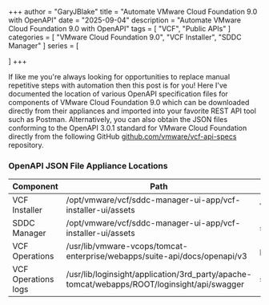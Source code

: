 +++
author = "GaryJBlake"
title = "Automate VMware Cloud Foundation 9.0 with OpenAPI"
date = "2025-09-04"
description = "Automate VMware Cloud Foundation 9.0 with OpenAPI"
tags = [
    "VCF",
    "Public APIs"
]
categories = [
    "VMware Cloud Foundation 9.0",
    "VCF Installer",
    "SDDC Manager"
]
series = [

]
+++

If like me you're always looking for opportunities to replace manual repetitive steps with automation then this post is for you! Here I've documented the location of various OpenAPI specification files for components of VMware Cloud Foundation 9.0 which can be downloaded directly from their appliances and imported into your favorite REST API tool such as Postman. Alternatively, you can also obtain the JSON files conforming to the OpenAPI 3.0.1 standard for VMware Cloud Foundation directly from the following GitHub [github.com/vmware/vcf-api-specs](https://github.com/vmware/vcf-api-specs) repository.

### OpenAPI JSON File Appliance Locations

| Component                       | Path                                                                      | File                                                   |
| ------------------------------- | ------------------------------------------------------------------------- | ------------------------------------------------------ |
| VCF Installer                   | /opt/vmware/vcf/sddc-manager-ui-app/vcf-installer-ui/assets               | vcf-installer-openapi.json                             |
| SDDC Manager                    | /opt/vmware/vcf/sddc-manager-ui-app/vcf-installer-ui/assets               | swagger.json                                           |
| VCF Operations                  | /usr/lib/vmware-vcops/tomcat-enterprise/webapps/suite-api/docs/openapi/v3 | public-api.json                                        |
| VCF Operations logs             | /usr/lib/loginsight/application/3rd_party/apache-tomcat/webapps/ROOT/loginsight/api/swagger | swagger_v2_supported_deprecated.json |
